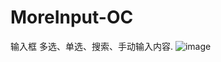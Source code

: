 # MoreInput-OC
输入框 多选、单选、搜索、手动输入内容.
![image](https://github.com/HenryGaoGH/MoreInput-OC/blob/main/演示/use.gif)
